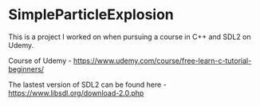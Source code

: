 # SimpleParticleExplosion
This is a project I worked on when pursuing a course in C++ and SDL2 on Udemy.

Course of Udemy - https://www.udemy.com/course/free-learn-c-tutorial-beginners/

The lastest version of SDL2 can be found here - https://www.libsdl.org/download-2.0.php
